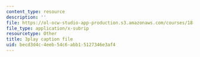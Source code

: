 ```yaml
---
content_type: resource
description: ''
file: https://ol-ocw-studio-app-production.s3.amazonaws.com/courses/18-01sc-single-variable-calculus-fall-2010/becd3d4c4eeb54c6abb15127346e3af4_7vVBtiVXIw.vtt
file_type: application/x-subrip
resourcetype: Other
title: 3play caption file
uid: becd3d4c-4eeb-54c6-abb1-5127346e3af4
---
```


